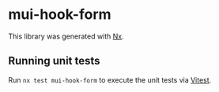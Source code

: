 # mui-hook-form

This library was generated with [Nx](https://nx.dev).

## Running unit tests

Run `nx test mui-hook-form` to execute the unit tests via [Vitest](https://vitest.dev/).
